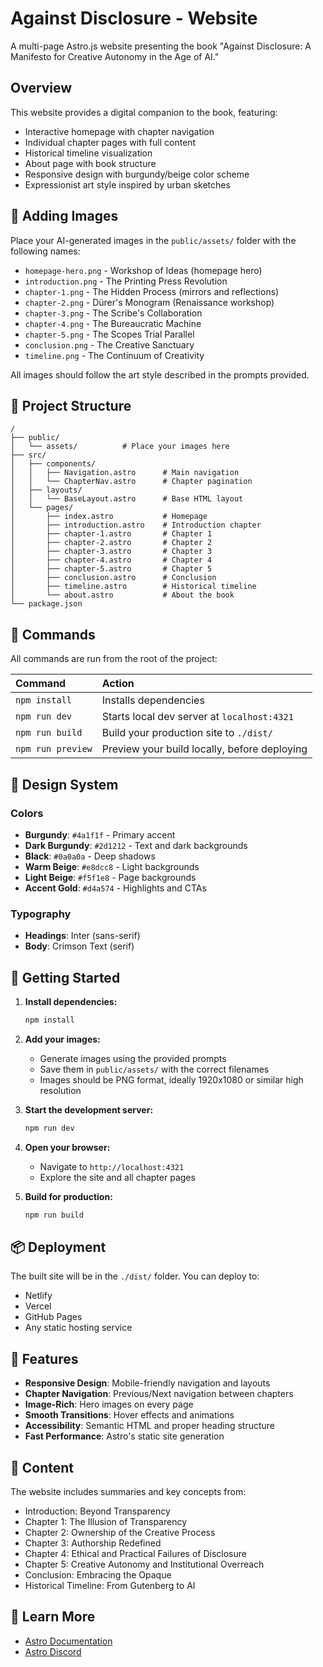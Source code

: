 # Against Disclosure - Website

A multi-page Astro.js website presenting the book "Against Disclosure: A Manifesto for Creative Autonomy in the Age of AI."

## Overview

This website provides a digital companion to the book, featuring:
- Interactive homepage with chapter navigation
- Individual chapter pages with full content
- Historical timeline visualization
- About page with book structure
- Responsive design with burgundy/beige color scheme
- Expressionist art style inspired by urban sketches

## 🎨 Adding Images

Place your AI-generated images in the `public/assets/` folder with the following names:

- `homepage-hero.png` - Workshop of Ideas (homepage hero)
- `introduction.png` - The Printing Press Revolution
- `chapter-1.png` - The Hidden Process (mirrors and reflections)
- `chapter-2.png` - Dürer's Monogram (Renaissance workshop)
- `chapter-3.png` - The Scribe's Collaboration
- `chapter-4.png` - The Bureaucratic Machine
- `chapter-5.png` - The Scopes Trial Parallel
- `conclusion.png` - The Creative Sanctuary
- `timeline.png` - The Continuum of Creativity

All images should follow the art style described in the prompts provided.

## 🚀 Project Structure

```text
/
├── public/
│   └── assets/          # Place your images here
├── src/
│   ├── components/
│   │   ├── Navigation.astro      # Main navigation
│   │   └── ChapterNav.astro      # Chapter pagination
│   ├── layouts/
│   │   └── BaseLayout.astro      # Base HTML layout
│   └── pages/
│       ├── index.astro           # Homepage
│       ├── introduction.astro    # Introduction chapter
│       ├── chapter-1.astro       # Chapter 1
│       ├── chapter-2.astro       # Chapter 2
│       ├── chapter-3.astro       # Chapter 3
│       ├── chapter-4.astro       # Chapter 4
│       ├── chapter-5.astro       # Chapter 5
│       ├── conclusion.astro      # Conclusion
│       ├── timeline.astro        # Historical timeline
│       └── about.astro           # About the book
└── package.json
```

## 🧞 Commands

All commands are run from the root of the project:

| Command                   | Action                                           |
| :------------------------ | :----------------------------------------------- |
| `npm install`             | Installs dependencies                            |
| `npm run dev`             | Starts local dev server at `localhost:4321`      |
| `npm run build`           | Build your production site to `./dist/`          |
| `npm run preview`         | Preview your build locally, before deploying     |

## 🎨 Design System

### Colors
- **Burgundy**: `#4a1f1f` - Primary accent
- **Dark Burgundy**: `#2d1212` - Text and dark backgrounds
- **Black**: `#0a0a0a` - Deep shadows
- **Warm Beige**: `#e8dcc8` - Light backgrounds
- **Light Beige**: `#f5f1e8` - Page backgrounds
- **Accent Gold**: `#d4a574` - Highlights and CTAs

### Typography
- **Headings**: Inter (sans-serif)
- **Body**: Crimson Text (serif)

## 📝 Getting Started

1. **Install dependencies:**
   ```bash
   npm install
   ```

2. **Add your images:**
   - Generate images using the provided prompts
   - Save them in `public/assets/` with the correct filenames
   - Images should be PNG format, ideally 1920x1080 or similar high resolution

3. **Start the development server:**
   ```bash
   npm run dev
   ```

4. **Open your browser:**
   - Navigate to `http://localhost:4321`
   - Explore the site and all chapter pages

5. **Build for production:**
   ```bash
   npm run build
   ```

## 📦 Deployment

The built site will be in the `./dist/` folder. You can deploy to:
- Netlify
- Vercel
- GitHub Pages
- Any static hosting service

## 🎯 Features

- **Responsive Design**: Mobile-friendly navigation and layouts
- **Chapter Navigation**: Previous/Next navigation between chapters
- **Image-Rich**: Hero images on every page
- **Smooth Transitions**: Hover effects and animations
- **Accessibility**: Semantic HTML and proper heading structure
- **Fast Performance**: Astro's static site generation

## 📖 Content

The website includes summaries and key concepts from:
- Introduction: Beyond Transparency
- Chapter 1: The Illusion of Transparency
- Chapter 2: Ownership of the Creative Process
- Chapter 3: Authorship Redefined
- Chapter 4: Ethical and Practical Failures of Disclosure
- Chapter 5: Creative Autonomy and Institutional Overreach
- Conclusion: Embracing the Opaque
- Historical Timeline: From Gutenberg to AI

## 👀 Learn More

- [Astro Documentation](https://docs.astro.build)
- [Astro Discord](https://astro.build/chat)
